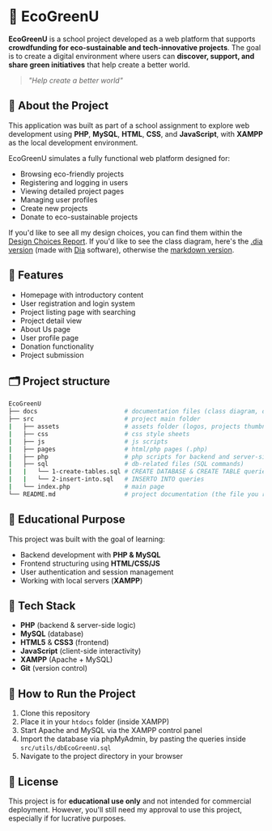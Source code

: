 # 🌱 EcoGreenU
**EcoGreenU** is a school project developed as a web platform that supports **crowdfunding for eco-sustainable and tech-innovative projects**. The goal is to create a digital environment where users can **discover, support, and share green initiatives** that help create a better world.

> _"Help create a better world"_


## 📘 About the Project
This application was built as part of a school assignment to explore web development using **PHP**, **MySQL**, **HTML**, **CSS**, and **JavaScript**, with **XAMPP** as the local development environment.

EcoGreenU simulates a fully functional web platform designed for:
- Browsing eco-friendly projects
- Registering and logging in users
- Viewing detailed project pages
- Managing user profiles
- Create new projects
- Donate to eco-sustainable projects

If you'd like to see all my design choices, you can find them within the [Design Choices Report](docs/design-choises-report.md).
If you'd like to see the class diagram, here's the [.dia version](docs/class-diagram.dia) (made with [Dia](http://dia-installer.de/) software), otherwise the [markdown version](docs/class-diagram.md).


## 🔧 Features
- Homepage with introductory content
- User registration and login system
- Project listing page with searching
- Project detail view
- About Us page
- User profile page
- Donation functionality
- Project submission


## 🗂️ Project structure
```bash
EcoGreenU
├── docs                        # documentation files (class diagram, design choises report, etc.)
├── src                         # project main folder
|   ├── assets                  # assets folder (logos, projects thumbnail, etc.)
|   ├── css                     # css style sheets
|   ├── js                      # js scripts
|   ├── pages                   # html/php pages (.php)
|   ├── php                     # php scripts for backend and server-side logic
|   ├── sql                     # db-related files (SQL commands)
|   |   └── 1-create-tables.sql # CREATE DATABASE & CREATE TABLE queries
|   |   └── 2-insert-into.sql   # INSERTO INTO queries
|   └── index.php               # main page
└── README.md                   # project documentation (the file you reading right now)
```


## 🧠 Educational Purpose
This project was built with the goal of learning:
- Backend development with **PHP & MySQL**
- Frontend structuring using **HTML/CSS/JS**
- User authentication and session management
- Working with local servers (**XAMPP**)


## 🧩 Tech Stack
- **PHP** (backend & server-side logic)
- **MySQL** (database)
- **HTML5** & **CSS3** (frontend)
- **JavaScript** (client-side interactivity)
- **XAMPP** (Apache + MySQL)
- **Git** (version control)


## 🚀 How to Run the Project
1. Clone this repository
2. Place it in your `htdocs` folder (inside XAMPP)
3. Start Apache and MySQL via the XAMPP control panel
4. Import the database via phpMyAdmin, by pasting the queries inside `src/utils/dbEcoGreenU.sql`
5. Navigate to the project directory in your browser


## 📃 License
This project is for **educational use only** and not intended for commercial deployment. However, you'll still need my approval to use this project, especially if for lucrative purposes.